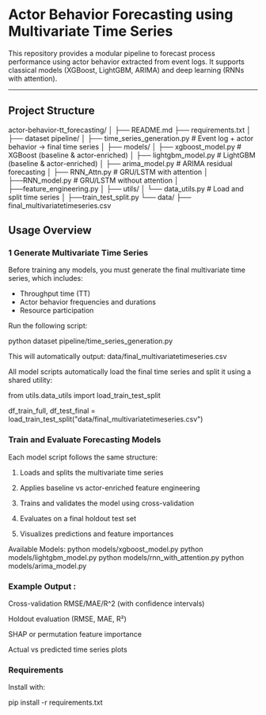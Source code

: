 #  Actor Behavior Forecasting using Multivariate Time Series

This repository provides a modular pipeline to forecast process performance using actor behavior extracted from event logs. It supports classical models (XGBoost, LightGBM, ARIMA) and deep learning (RNNs with attention).

---

## Project Structure
actor-behavior-tt_forecasting/
│
├── README.md
├── requirements.txt
│
├── dataset pipeline/
│ ├── time_series_generation.py # Event log + actor behavior → final time series
│
├── models/
│ ├── xgboost_model.py # XGBoost (baseline & actor-enriched)
│ ├── lightgbm_model.py # LightGBM (baseline & actor-enriched)
│ ├── arima_model.py # ARIMA residual forecasting
│ ├── RNN_Attn.py # GRU/LSTM with attention
│ ├──RNN_model.py # GRU/LSTM without attention
│ ├──feature_engineering.py
│
├── utils/
│ └── data_utils.py # Load and split time series
│ ├──train_test_split.py
└── data/
├── final_multivariatetimeseries.csv

## Usage Overview

### 1️ Generate Multivariate Time Series

Before training any models, you must generate the final multivariate time series, which includes:

- Throughput time (TT)
- Actor behavior frequencies and durations
- Resource participation

Run the following script:

python dataset pipeline/time_series_generation.py

This will automatically output: data/final_multivariatetimeseries.csv

All model scripts automatically load the final time series and split it using a shared utility:

from utils.data_utils import load_train_test_split

df_train_full, df_test_final = load_train_test_split("data/final_multivariatetimeseries.csv")

### Train and Evaluate Forecasting Models 

Each model script follows the same structure:

1. Loads and splits the multivariate time series

2. Applies baseline vs actor-enriched feature engineering

3. Trains and validates the model using cross-validation

4. Evaluates on a final holdout test set

5. Visualizes predictions and feature importances

Available Models:
python models/xgboost_model.py
python models/lightgbm_model.py
python models/rnn_with_attention.py
python models/arima_model.py

### Example Output : 
Cross-validation RMSE/MAE/R^2 (with confidence intervals)

Holdout evaluation (RMSE, MAE, R²)

SHAP or permutation feature importance

Actual vs predicted time series plots

### Requirements 
Install with:

pip install -r requirements.txt

